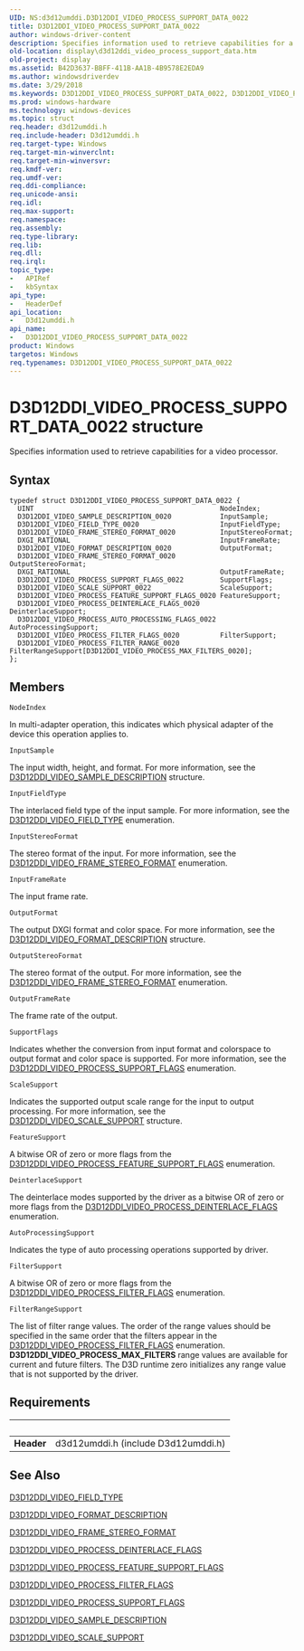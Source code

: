 ```yaml
---
UID: NS:d3d12umddi.D3D12DDI_VIDEO_PROCESS_SUPPORT_DATA_0022
title: D3D12DDI_VIDEO_PROCESS_SUPPORT_DATA_0022
author: windows-driver-content
description: Specifies information used to retrieve capabilities for a video processor.
old-location: display\d3d12ddi_video_process_support_data.htm
old-project: display
ms.assetid: B42D3637-BBFF-411B-AA1B-4B9578E2EDA9
ms.author: windowsdriverdev
ms.date: 3/29/2018
ms.keywords: D3D12DDI_VIDEO_PROCESS_SUPPORT_DATA_0022, D3D12DDI_VIDEO_PROCESS_SUPPORT_DATA_0022 structure [Display Devices], d3d12umddi/D3D12DDI_VIDEO_PROCESS_SUPPORT_DATA_0022, display.d3d12ddi_video_process_support_data
ms.prod: windows-hardware
ms.technology: windows-devices
ms.topic: struct
req.header: d3d12umddi.h
req.include-header: D3d12umddi.h
req.target-type: Windows
req.target-min-winverclnt: 
req.target-min-winversvr: 
req.kmdf-ver: 
req.umdf-ver: 
req.ddi-compliance: 
req.unicode-ansi: 
req.idl: 
req.max-support: 
req.namespace: 
req.assembly: 
req.type-library: 
req.lib: 
req.dll: 
req.irql: 
topic_type:
-	APIRef
-	kbSyntax
api_type:
-	HeaderDef
api_location:
-	D3d12umddi.h
api_name:
-	D3D12DDI_VIDEO_PROCESS_SUPPORT_DATA_0022
product: Windows
targetos: Windows
req.typenames: D3D12DDI_VIDEO_PROCESS_SUPPORT_DATA_0022
---
```


# D3D12DDI_VIDEO_PROCESS_SUPPORT_DATA_0022 structure
Specifies information used to retrieve capabilities for a video processor.

## Syntax
```
typedef struct D3D12DDI_VIDEO_PROCESS_SUPPORT_DATA_0022 {
  UINT                                              NodeIndex;
  D3D12DDI_VIDEO_SAMPLE_DESCRIPTION_0020            InputSample;
  D3D12DDI_VIDEO_FIELD_TYPE_0020                    InputFieldType;
  D3D12DDI_VIDEO_FRAME_STEREO_FORMAT_0020           InputStereoFormat;
  DXGI_RATIONAL                                     InputFrameRate;
  D3D12DDI_VIDEO_FORMAT_DESCRIPTION_0020            OutputFormat;
  D3D12DDI_VIDEO_FRAME_STEREO_FORMAT_0020           OutputStereoFormat;
  DXGI_RATIONAL                                     OutputFrameRate;
  D3D12DDI_VIDEO_PROCESS_SUPPORT_FLAGS_0022         SupportFlags;
  D3D12DDI_VIDEO_SCALE_SUPPORT_0022                 ScaleSupport;
  D3D12DDI_VIDEO_PROCESS_FEATURE_SUPPORT_FLAGS_0020 FeatureSupport;
  D3D12DDI_VIDEO_PROCESS_DEINTERLACE_FLAGS_0020     DeinterlaceSupport;
  D3D12DDI_VIDEO_PROCESS_AUTO_PROCESSING_FLAGS_0022 AutoProcessingSupport;
  D3D12DDI_VIDEO_PROCESS_FILTER_FLAGS_0020          FilterSupport;
  D3D12DDI_VIDEO_PROCESS_FILTER_RANGE_0020          FilterRangeSupport[D3D12DDI_VIDEO_PROCESS_MAX_FILTERS_0020];
};
```

## Members


`NodeIndex`

In multi-adapter operation, this indicates which physical adapter of the device this operation applies to.

`InputSample`

The input width, height, and format.  For more information, see the <a href="https://msdn.microsoft.com/B9918A06-6C10-4AD7-97EC-4FA0BC5319AD">D3D12DDI_VIDEO_SAMPLE_DESCRIPTION</a> structure.

`InputFieldType`

The interlaced field type of the input sample.  For more information, see the <a href="https://msdn.microsoft.com/869BF62F-C8FE-4AD8-A413-65FBE97EE7FB">D3D12DDI_VIDEO_FIELD_TYPE</a> enumeration.

`InputStereoFormat`

The stereo format of the input.  For more information, see the <a href="https://msdn.microsoft.com/91C5C387-320C-4ABE-98AB-36D2CDE7428F">D3D12DDI_VIDEO_FRAME_STEREO_FORMAT</a> enumeration.

`InputFrameRate`

The input frame rate.

`OutputFormat`

The output DXGI format and color space.  For more information, see the <a href="https://msdn.microsoft.com/47C0C369-B31B-4291-A420-A1E75BA990CF">D3D12DDI_VIDEO_FORMAT_DESCRIPTION</a> structure.

`OutputStereoFormat`

The stereo format of the output.  For more information, see the <a href="https://msdn.microsoft.com/91C5C387-320C-4ABE-98AB-36D2CDE7428F">D3D12DDI_VIDEO_FRAME_STEREO_FORMAT</a> enumeration.

`OutputFrameRate`

The frame rate of the output.

`SupportFlags`

Indicates whether the conversion from input format and colorspace to output format and color space is supported.  For more information, see the <a href="https://msdn.microsoft.com/2E6E1F22-C6E8-4290-A342-B01387633D43">D3D12DDI_VIDEO_PROCESS_SUPPORT_FLAGS</a> enumeration.

`ScaleSupport`

Indicates the supported output scale range for the  input to output processing.  For more information, see the <a href="https://msdn.microsoft.com/70FFDE9E-2029-4C84-9DEE-C2E81FEE5590">D3D12DDI_VIDEO_SCALE_SUPPORT</a> structure.

`FeatureSupport`

A bitwise OR of zero or more flags from the <a href="https://msdn.microsoft.com/6DBF48B1-44C7-4C53-8488-F1217E6FAA1C">D3D12DDI_VIDEO_PROCESS_FEATURE_SUPPORT_FLAGS</a> enumeration.

`DeinterlaceSupport`

The deinterlace modes supported by the driver as a bitwise OR of zero or more flags from the <a href="https://msdn.microsoft.com/7E34CCE5-A771-4EBE-A09B-79424405BFF3">D3D12DDI_VIDEO_PROCESS_DEINTERLACE_FLAGS</a> enumeration.

`AutoProcessingSupport`

Indicates the type of auto processing operations supported by driver.

`FilterSupport`

A bitwise OR of zero or more flags from the <a href="https://msdn.microsoft.com/28662E87-F6A4-42B0-9BF0-49A6C65B245C">D3D12DDI_VIDEO_PROCESS_FILTER_FLAGS</a> enumeration.

`FilterRangeSupport`

The list of filter range values.  The order of the range values should be specified in the same order that the filters appear in the <a href="https://msdn.microsoft.com/28662E87-F6A4-42B0-9BF0-49A6C65B245C">D3D12DDI_VIDEO_PROCESS_FILTER_FLAGS</a> enumeration.  <b>D3D12DDI_VIDEO_PROCESS_MAX_FILTERS</b> range values are available for current and future filters.  The D3D runtime zero initializes any range value that is not supported by the driver.


## Requirements
| &nbsp; | &nbsp; |
| ---- |:---- |
| **Header** | d3d12umddi.h (include D3d12umddi.h) |

## See Also

<a href="https://msdn.microsoft.com/869BF62F-C8FE-4AD8-A413-65FBE97EE7FB">D3D12DDI_VIDEO_FIELD_TYPE</a>



<a href="https://msdn.microsoft.com/47C0C369-B31B-4291-A420-A1E75BA990CF">D3D12DDI_VIDEO_FORMAT_DESCRIPTION</a>



<a href="https://msdn.microsoft.com/91C5C387-320C-4ABE-98AB-36D2CDE7428F">D3D12DDI_VIDEO_FRAME_STEREO_FORMAT</a>



<a href="https://msdn.microsoft.com/7E34CCE5-A771-4EBE-A09B-79424405BFF3">D3D12DDI_VIDEO_PROCESS_DEINTERLACE_FLAGS</a>



<a href="https://msdn.microsoft.com/6DBF48B1-44C7-4C53-8488-F1217E6FAA1C">D3D12DDI_VIDEO_PROCESS_FEATURE_SUPPORT_FLAGS</a>



<a href="https://msdn.microsoft.com/28662E87-F6A4-42B0-9BF0-49A6C65B245C">D3D12DDI_VIDEO_PROCESS_FILTER_FLAGS</a>



<a href="https://msdn.microsoft.com/2E6E1F22-C6E8-4290-A342-B01387633D43">D3D12DDI_VIDEO_PROCESS_SUPPORT_FLAGS</a>



<a href="https://msdn.microsoft.com/B9918A06-6C10-4AD7-97EC-4FA0BC5319AD">D3D12DDI_VIDEO_SAMPLE_DESCRIPTION</a>



<a href="https://msdn.microsoft.com/70FFDE9E-2029-4C84-9DEE-C2E81FEE5590">D3D12DDI_VIDEO_SCALE_SUPPORT</a>